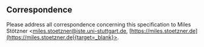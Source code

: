 ## Correspondence

Please address all correspondence concerning this specification to Miles Stötzner <[miles.stoetzner@iste.uni-stuttgart.de](mailto:miles.stoetzner@iste.uni-stuttgart.de), [https://miles.stoetzner.de](https://miles.stoetzner.de){target=_blank}>.
